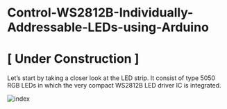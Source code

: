 # Control-WS2812B-Individually-Addressable-LEDs-using-Arduino

# [ Under Construction ] 

Let’s start by taking a closer look at the LED strip.
It consist of type 5050 RGB LEDs in which the very compact WS2812B LED driver IC is integrated.

![index](https://user-images.githubusercontent.com/92098387/175824793-a2efdcf6-8a51-4beb-8129-26448569ea98.jpeg)
